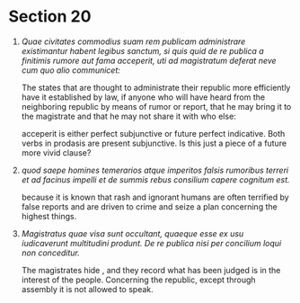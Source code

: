 # Section 20

1. *Quae civitates commodius suam rem publicam administrare existimantur habent
   legibus sanctum, si quis quid de re publica a finitimis rumore aut fama
   acceperit, uti ad magistratum deferat neve cum quo alio communicet:*

   The states that are thought to administrate their republic more efficiently
   have it established by law, if anyone who will have heard from the
   neighboring republic by means of rumor or report, that he may bring it to the
   magistrate and that he may not share it with who else:

   acceperit is either perfect subjunctive or future perfect indicative. Both
   verbs in prodasis are present subjunctive. Is this just a piece of a future
   more vivid clause?

2. *quod saepe homines temerarios atque imperitos falsis rumoribus terreri et ad
   facinus impelli et de summis rebus consilium capere cognitum est.*

   because it is known that rash and ignorant humans are often terrified by
   false reports and are driven to crime and seize a plan concerning the highest
   things.

3. *Magistratus quae visa sunt occultant, quaeque esse ex usu iudicaverunt
   multitudini produnt. De re publica nisi per concilium loqui non conceditur.*

   The magistrates hide , and they record what has been judged is in the
   interest of the people.
   Concerning the republic, except through assembly it is not allowed to speak.
